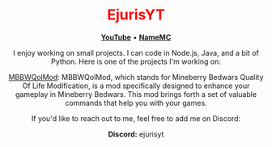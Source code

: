 <p align="center">
  <a href="https://github.com/ejurisyy">
  </a>
</p>

<h1 align="center" style="color: red;">EjurisYT</h1>

<p align="center">
  <strong><a href="https://youtube.com/EjurisYT">YouTube</a></strong> •
  <strong><a href="https://namemc.com/profile/de22f9a76f71466480e7673a4e4066e0">NameMC</a></strong>
</p>

<p align="center">I enjoy working on small projects. I can code in Node.js, Java, and a bit of Python. Here is one of the projects I'm working on:</p>

<p align="center">
  <a href="https://github.com/EjurisYY/MBBWQolMod">MBBWQolMod</a>: MBBWQolMod, which stands for Mineberry Bedwars Quality Of Life Modification, is a mod specifically designed to enhance your gameplay in Mineberry Bedwars. This mod brings forth a set of valuable commands that help you with your games.
</p>

<p align="center">If you'd like to reach out to me, feel free to add me on Discord:</p>

<p align="center">
  <strong>Discord:</strong> ejurisyt
</p>
